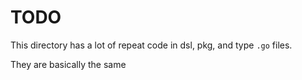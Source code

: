 # TODO

This directory has a lot of repeat code in dsl, pkg, and type `.go` files.

They are basically the same

